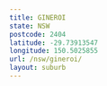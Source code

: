 ```yaml
---
title: GINEROI
state: NSW
postcode: 2404
latitude: -29.73913547
longitude: 150.5025855
url: /nsw/gineroi/
layout: suburb
---
```

